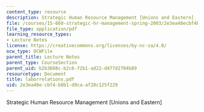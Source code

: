 ```yaml
---
content_type: resource
description: Strategic Human Resource Management [Unions and Eastern]
file: /courses/15-660-strategic-hr-management-spring-2003/2e3ea48ecbf4b8b1d9caaf28c125f229_laborrelations.pdf
file_type: application/pdf
learning_resource_types:
- Lecture Notes
license: https://creativecommons.org/licenses/by-nc-sa/4.0/
ocw_type: OCWFile
parent_title: Lecture Notes
parent_type: CourseSection
parent_uid: b2b3608c-b2c6-f2b1-ad22-d477d2704b89
resourcetype: Document
title: laborrelations.pdf
uid: 2e3ea48e-cbf4-b8b1-d9ca-af28c125f229
---
```

Strategic Human Resource Management [Unions and Eastern]